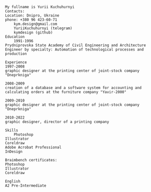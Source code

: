 
    My fullname is Yurii Kuchuhurnyi
    Contacts:
	Location: Dnipro, Ukraine
	phone: +380 96 423-60-71
        kym.design@gmail.com
        YuriiKuchuhurnyi (telegram)
        kymdesign (github)
    Education
    	1991-1996 
	Prydniprovska State Academy of Civil Engineering and Architecture
	Engineer by specialty: Automation of technological processes and production

    Experience
	1997-2008
	graphic designer at the printing center of joint-stock company "Dneprkniga"

	2008-2009 
	creation of a database and a software system for accounting and calculating orders at the furniture company "Yavir-2000"

	2009-2010
	graphic designer at the printing center of joint-stock company "Dneprkniga"

	2010-2022
	graphic designer, director of a printing company

    Skills
        Photoshop
	Illustrator
	Coreldraw
	Adobe Acrobat Professional
	InDesign

    Braimbench certificates:
	Photoshop
	Illustrator
	Coreldraw

    English
	A2 Pre-Intermediate
   

